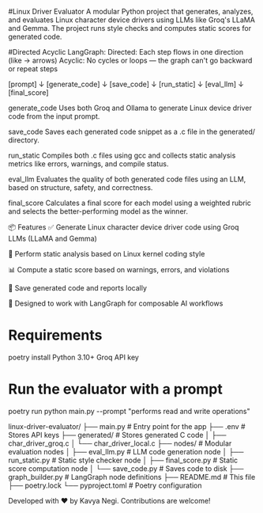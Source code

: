#Linux Driver Evaluator
A modular Python project that generates, analyzes, and evaluates Linux character device drivers using LLMs like Groq's LLaMA and Gemma. The project runs style checks and computes static scores for generated code.

#Directed Acyclic LangGraph:
Directed: Each step flows in one direction (like → arrows)
Acyclic: No cycles or loops — the graph can't go backward or repeat steps

[prompt] 
   ↓
[generate_code]
   ↓
[save_code]
   ↓
[run_static]
   ↓
[eval_llm]
   ↓
[final_score]

generate_code
Uses both Groq and Ollama to generate Linux device driver code from the input prompt.

save_code
Saves each generated code snippet as a .c file in the generated/ directory.

run_static
Compiles both .c files using gcc and collects static analysis metrics like errors, warnings, and compile status.

eval_llm
Evaluates the quality of both generated code files using an LLM, based on structure, safety, and correctness.

final_score
Calculates a final score for each model using a weighted rubric and selects the better-performing model as the winner.

📦 Features
✅ Generate Linux character device driver code using Groq LLMs (LLaMA and Gemma)

🧪 Perform static analysis based on Linux kernel coding style

📊 Compute a static score based on warnings, errors, and violations

📝 Save generated code and reports locally

🧠 Designed to work with LangGraph for composable AI workflows

# Requirements
poetry install
Python 3.10+
Groq API key

# Run the evaluator with a prompt
poetry run python main.py --prompt "performs read and write operations"

linux-driver-evaluator/
├── main.py # Entry point for the app
├── .env # Stores API keys
├── generated/ # Stores generated C code
│ ├── char_driver_groq.c
│ └── char_driver_local.c
├── nodes/ # Modular evaluation nodes
│ ├── eval_llm.py # LLM code generation node
│ ├── run_static.py # Static style checker node
│ ├── final_score.py # Static score computation node
│ └── save_code.py # Saves code to disk
├── graph_builder.py # LangGraph node definitions
├── README.md # This file
├── poetry.lock
└── pyproject.toml # Poetry configuration


Developed with ❤️ by Kavya Negi. Contributions are welcome!
